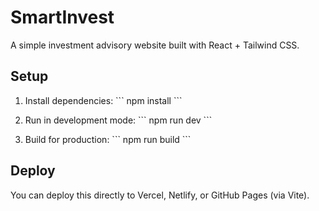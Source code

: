 # SmartInvest

A simple investment advisory website built with React + Tailwind CSS.

## Setup

1. Install dependencies:
\`\`\`
npm install
\`\`\`

2. Run in development mode:
\`\`\`
npm run dev
\`\`\`

3. Build for production:
\`\`\`
npm run build
\`\`\`

## Deploy

You can deploy this directly to Vercel, Netlify, or GitHub Pages (via Vite).

